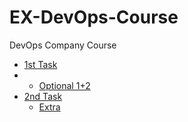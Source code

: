 # EX-DevOps-Course
DevOps Company Course


- [1st Task](01%20Task%2FREADME.md)
- - [Optional 1+2](01%20Task%2FREADME-OPT.md)
- [2nd Task](02%20Task%2FREADME.md)
  - [Extra](02%20Task%2FREADME-EXTRA.md)
